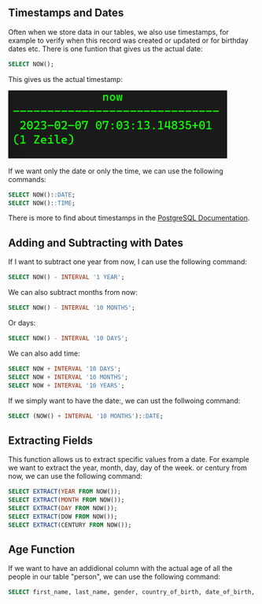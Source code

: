 
## Timestamps and Dates ##
Often when we store data in our tables, we also use timestamps, for example to verify when this record was created or updated or for birthday dates etc. There is one funtion that gives us the actual date:

```sql
SELECT NOW();
```

This gives us the actual timestamp:

![](images/now.png)

If we want only the date or only the time, we can use the following commands:

```sql
SELECT NOW()::DATE;
SELECT NOW()::TIME;
```

There is more to find about timestamps in the [PostgreSQL Documentation](https://www.postgresql.org/docs/current/datatype-datetime.html).

## Adding and Subtracting with Dates ##
If I want to subtract one year from now, I can use the following command:

```sql
SELECT NOW() - INTERVAL '1 YEAR';
```

We can also subtract months from now:

```sql
SELECT NOW() - INTERVAL '10 MONTHS';
```

Or days:

```sql
SELECT NOW() - INTERVAL '10 DAYS';
```

We can also add time:

```sql
SELECT NOW + INTERVAL '10 DAYS';
SELECT NOW + INTERVAL '10 MONTHS';
SELECT NOW + INTERVAL '10 YEARS';
```

If we simply want to have the date:, we can ust the follwoing command:

```sql
SELECT (NOW() + INTERVAL '10 MONTHS')::DATE;
```

## Extracting Fields ##
This function allows us to extract specific values from a date. For example we want to extract the year, month, day, day of the week. or century from now, we can use the following command:

```sql
SELECT EXTRACT(YEAR FROM NOW());
SELECT EXTRACT(MONTH FROM NOW());
SELECT EXTRACT(DAY FROM NOW());
SELECT EXTRACT(DOW FROM NOW());
SELECT EXTRACT(CENTURY FROM NOW());
```

## Age Function ##
If we want to have an addidional column with the actual age of all the people in our table "person", we can use the following command:

```sql
SELECT first_name, last_name, gender, country_of_birth, date_of_birth, AGE(NOW(), date_of_birth) AS age FROM person;
```
